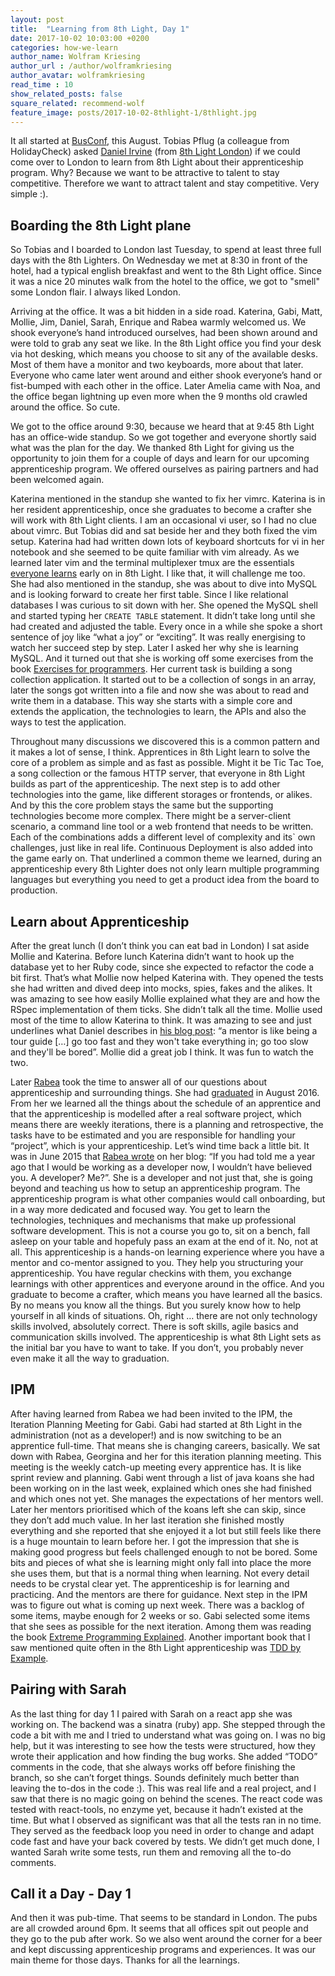 ```yaml
---
layout: post
title:  "Learning from 8th Light, Day 1"
date: 2017-10-02 10:03:00 +0200
categories: how-we-learn 
author_name: Wolfram Kriesing
author_url : /author/wolframkriesing
author_avatar: wolframkriesing
read_time : 10
show_related_posts: false
square_related: recommend-wolf
feature_image: posts/2017-10-02-8thlight-1/8thlight.jpg
---
```


It all started at [BusConf], this August. Tobias Pflug (a colleague from HolidayCheck) asked [Daniel Irvine] (from [8th Light London]) if we could come over to London to learn from 8th Light about their apprenticeship program.
Why? Because we want to be attractive to talent to stay competitive. Therefore we want to attract talent and stay competitive.
Very simple :).

[Daniel Irvine]: https://twitter.com/d_ir
[BusConf]: http://www.bus-conf.org
[8th Light London]: https://8thlight.com/locations/london/

## Boarding the 8th Light plane

So Tobias and I boarded to London last Tuesday, to spend at least three full days with the 8th Lighters.
On Wednesday we met at 8:30 in front of the hotel, had a typical english breakfast and went to the 8th Light office. Since it was a nice 20 minutes walk from the hotel to the office, we got to "smell" some London flair. I always liked London.

Arriving at the office. It was a bit hidden in a side road. Katerina, Gabi, Matt, Mollie, Jim, Daniel, Sarah, Enrique and Rabea warmly welcomed us. We shook everyone’s hand introduced ourselves, had been shown around and were told to grab any seat we like. In the 8th Light office you find your desk via hot desking, which means you choose to sit any of the available desks. Most of them have a monitor and two keyboards, more about that later.
Everyone who came later went around and either shook everyone’s hand or fist-bumped with each other in the office. Later Amelia came with Noa, and the office began lightning up even more when the 9 months old crawled around the office. So cute.

We got to the office around 9:30, because we heard that at 9:45 8th Light has an office-wide standup. So we got together and everyone shortly said what was the plan for the day. We thanked 8th Light for giving us the opportunity to join them for a couple of days and learn for our upcoming apprenticeship program. We offered ourselves as pairing partners and had been welcomed again.

Katerina mentioned in the standup she wanted to fix her vimrc. Katerina is in her resident apprenticeship, once she graduates to become a crafter she will work with 8th Light clients.
I am an occasional vi user, so I had no clue about vimrc. But Tobias did and sat beside her and they both fixed the vim setup. Katerina had had written down lots of keyboard shortcuts for vi in her notebook and she seemed to be quite familiar with vim already. As we learned later vim and the terminal multiplexer tmux are the essentials [everyone learns][chris-learns-vim] early on in 8th Light. I like that, it will challenge me too.  
She had also mentioned in the standup, she was about to dive into MySQL and is looking forward to create her first table. Since I like relational databases I was curious to sit down with her. She opened the MySQL shell and started typing her `CREATE TABLE` statement. It didn’t take long until she had created and adjusted the table. Every once in a while she spoke a short sentence of joy like “what a joy” or “exciting”. It was really energising to watch her succeed step by step.
Later I asked her why she is learning MySQL. And it turned out that she is working off some exercises from the book [Exercises for programmers][exercises-for-programmers]. Her current task is building a song collection application. It started out to be a collection of songs in an array, later the songs got written into a file and now she was about to read and write them in a database. This way she starts with a simple core and extends the application, the technologies to learn, the APIs and also the ways to test the application.

[chris-learns-vim]: http://c-j-j.github.io/2015/01/07/transitioning-from-intellij-to-vimtmux.html
[exercises-for-programmers]: https://pragprog.com/book/bhwb/exercises-for-programmers

Throughout many discussions we discovered this is a common pattern and it makes a lot of sense, I think. Apprentices in 8th Light learn to solve the core of a problem as simple and as fast as possible. Might it be Tic Tac Toe, a song collection or the famous HTTP server, that everyone in 8th Light builds as part of the apprenticeship. The next step is to add other technologies into the game, like different storages or frontends, or alikes. And by this the core problem stays the same but the supporting technologies become more complex. There might be a server-client scenario, a command line tool or a web frontend that needs to be written. Each of the combinations adds a different level of complexity and its` own challenges, just like in real life. Continuous Deployment is also added into the game early on.
That underlined a common theme we learned, during an apprenticeship every 8th Lighter does not only learn multiple programming languages but everything you need to get a product idea from the board to production.

## Learn about Apprenticeship

After the great lunch (I don’t think you can eat bad in London) I sat aside Mollie and Katerina. Before lunch Katerina didn’t want to hook up the database yet to her Ruby code, since she expected to refactor the code a bit first. That’s what Mollie now helped Katerina with. They opened the tests she had written and dived deep into mocks, spies, fakes and the alikes. It was amazing to see how easily Mollie explained what they are and how the RSpec implementation of them ticks. She didn’t talk all the time. Mollie used most of the time to allow Katerina to think. It was amazing to see and just underlines what Daniel describes in [his blog post][4-tips-mentoring]: “a mentor is like being a tour guide […] go too fast and they won't take everything in; go too slow and they'll be bored”. Mollie did a great job I think. It was fun to watch the two.

[4-tips-mentoring]: https://dev.to/d_ir/4-tips-for-mentoring-developers-894

Later [Rabea] took the time to answer all of our questions about apprenticeship and surrounding things. She had [graduated][rabea-graduates] in August 2016. From her we learned all the things about the schedule of an apprentice and that the apprenticeship is modelled after a real software project, which means there are weekly iterations, there is a planning and retrospective, the tasks have to be estimated and you are responsible for handling your “project”, which is your apprenticeship.
Let’s wind time back a little bit. It was in June 2015 that [Rabea wrote][rabea-becomes-developer] on her blog: “If you had told me a year ago that I would be working as a developer now, I wouldn’t have believed you. A developer? Me?”. She is a developer and not just that, she is going beyond and teaching us how to setup an apprenticeship program. The apprenticeship program is what other companies would call onboarding, but in a way more dedicated and focused way. You get to learn the technologies, techniques and mechanisms that make up professional software development. This is not a course you go to, sit on a bench, fall asleep on your table and hopefuly pass an exam at the end of it. No, not at all. This apprenticeship is a hands-on learning experience where you have a mentor and co-mentor assigned to you. They help you structuring your apprenticeship. You have regular checkins with them, you exchange learnings with other apprentices and everyone around in the office. And you graduate to become a crafter, which means you have learned all the basics. By no means you know all the things. But you surely know how to help yourself in all kinds of situations. Oh, right … there are not only technology skills involved, absolutely correct. There is soft skills, agile basics and communication skills involved. The apprenticeship is what 8th Light sets as the initial bar you have to want to take. If you don’t, you probably never even make it all the way to graduation.

[Rabea]: https://twitter.com/aebaR
[rabea-graduates]: https://twitter.com/8thLightInc/status/766669001317646336
[rabea-becomes-developer]: http://rabea.co.uk/blog/personal/my-first-job-as-a-developer

## IPM

After having learned from Rabea we had been invited to the IPM, the Iteration Planning Meeting for Gabi. Gabi had started at 8th Light in the administration (not as a developer!) and is now switching to be an apprentice full-time. That means she is changing careers, basically. We sat down with Rabea, Georgina and her for this iteration planning meeting. This meeting is the weekly catch-up meeting every apprentice has. It is like sprint review and planning. Gabi went through a list of java koans she had been working on in the last week, explained which ones she had finished and which ones not yet. She manages the expectations of her mentors well. Later her mentors prioritised which of the koans left she can skip, since they don’t add much value. In her last iteration she finished mostly everything and she reported that she enjoyed it a lot but still feels like there is a huge mountain to learn before her. I got the impression that she is making good progress but feels challenged enough to not be bored. Some bits and pieces of what she is learning might only fall into place the more she uses them, but that is a normal thing when learning. Not every detail needs to be crystal clear yet. The apprenticeship is for learning and practicing. And the mentors are there for guidance.
Next step in the IPM was to figure out what is coming up next week. There was a backlog of some items, maybe enough for 2 weeks or so. Gabi selected some items that she sees as possible for the next iteration. Among them was reading the book [Extreme Programming Explained]. Another important book that I saw mentioned quite often in the 8th Light apprenticeship was [TDD by Example].

[TDD by Example]: https://www.goodreads.com/book/show/387190.Test_Driven_Development
[Extreme Programming Explained]: https://www.goodreads.com/book/show/67833.Extreme_Programming_Explained

## Pairing with Sarah

As the last thing for day 1 I paired with Sarah on a react app she was working on. The backend was a sinatra (ruby) app. She stepped through the code a bit with me and I tried to understand what was going on. I was no big help, but it was interesting to see how the tests were structured, how they wrote their application and how finding the bug works. She added “TODO” comments in the code, that she always works off before finishing the branch, so she can’t forget things. Sounds definitely much better than leaving the to-dos in the code :).
This was real life and a real project, and I saw that there is no magic going on behind the scenes. The react code was tested with react-tools, no enzyme yet, because it hadn’t existed at the time. But what I observed as significant was that all the tests ran in no time. They served as the feedback loop you need in order to change and adapt code fast and have your back covered by tests.
We didn’t get much done, I wanted Sarah write some tests, run them and removing all the to-do comments. 

## Call it a Day - Day 1

And then it was pub-time. That seems to be standard in London. The pubs are all crowded around 6pm. It seems that all offices spit out people and they go to the pub after work. So we also went around the corner for a beer and kept discussing apprenticeship programs and experiences. It was our main theme for those days. Thanks for all the learnings.
